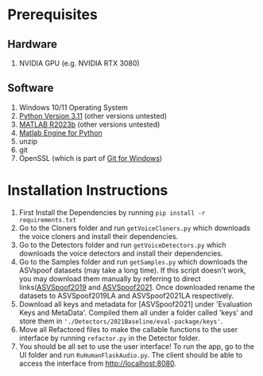 # Prerequisites 
## Hardware
1. NVIDIA GPU (e.g. NVIDIA RTX 3080) 

## Software
1. Windows 10/11 Operating System
2. [Python Version 3.11](https://www.python.org/downloads/release/python-3110/) (other versions untested)
3. [MATLAB R2023b](https://www.mathworks.com/?s_tid=gn_logo) (other versions untested)
4. [Matlab Engine for Python](https://www.mathworks.com/help/matlab/matlab_external/install-the-matlab-engine-for-python.html)
5. unzip 
6. git
7. OpenSSL (which is part of [Git for Windows](https://gitforwindows.org/))

# Installation Instructions

1. First Install the Dependencies by running <code>pip install -r requirements.txt</code>
2. Go to the Cloners folder and run <code>getVoiceCloners.py</code> which downloads the voice cloners and install their dependencies.
3. Go to the Detectors folder and run <code>getVoiceDetectors.py</code> which downloads the voice detectors and install their dependencies.
4. Go to the Samples folder and run <code>getSamples.py</code> which downloads the ASVspoof datasets (may take a long time). If this script doesn't work, you may download them manually by referring to direct links([ASVSpoof2019](https://www.asvspoof.org/database) and [ASVSpoof2021](https://zenodo.org/record/4837263). Once downloaded rename the datasets to ASVSpoof2019LA and ASVSpoof2021LA respectively.
5. Download all keys and metadata for [ASVSpoof2021] under 'Evaluation Keys and MetaData'. Compiled them all under a folder called 'keys' and store them in <code>'./Detectors/2021Baseline/eval-package/keys'</code>.
6. Move all Refactored files to make the callable functions to the user interface by running <code>refactor.py</code> in the Detector folder.
7. You should be all set to use the user interface! To run the app, go to the UI folder and run <code>RuHumanFlaskAudio.py</code>. The client should be able to access the interface from [http://localhost:8080](http://localhost:8080).
